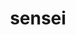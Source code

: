 ---
title: "sensei"
layout: cache
categories: [package, develop-2025-01-12]
meta: {"versions": ["5.0.0"], "compilers": ["gcc@=11.1.0"], "oss": ["ubuntu20.04"], "platforms": ["linux"], "targets": ["x86_64_v3"], "stacks": ["data-vis-sdk", "root"], "num_specs": 2, "num_specs_by_stack": {"data-vis-sdk": 2, "root": 2}}
spec_details: [{"hash": "jr2enbd6chzh2kie35v3polyfsiqrilu", "compiler": "gcc@=11.1.0", "versions": ["5.0.0"], "os": "ubuntu20.04", "platform": "linux", "target": "x86_64_v3", "variants": ["+adios2", "~ascent", "build_system=cmake", "build_type=Release", "~catalyst", "generator=make", "+hdf5", "~ipo", "~libsim", "~miniapps", "+python", "+shared", "~vtkio"], "stacks": ["data-vis-sdk", "root"], "size": "-", "tarball": "https://binaries.spack.io/develop-2025-01-12/build_cache/linux-ubuntu20.04-x86_64_v3/gcc-11.1.0/sensei-5.0.0/linux-ubuntu20.04-x86_64_v3-gcc-11.1.0-sensei-5.0.0-jr2enbd6chzh2kie35v3polyfsiqrilu.spack"}, {"hash": "fooumijktybiu2spz2wihch7njwklzb6", "compiler": "gcc@=11.1.0", "versions": ["5.0.0"], "os": "ubuntu20.04", "platform": "linux", "target": "x86_64_v3", "variants": ["+adios2", "~ascent", "build_system=cmake", "build_type=Release", "~catalyst", "generator=make", "+hdf5", "~ipo", "~libsim", "~miniapps", "+python", "+shared", "~vtkio"], "stacks": ["data-vis-sdk", "root"], "size": "-", "tarball": "https://binaries.spack.io/develop-2025-01-12/build_cache/linux-ubuntu20.04-x86_64_v3/gcc-11.1.0/sensei-5.0.0/linux-ubuntu20.04-x86_64_v3-gcc-11.1.0-sensei-5.0.0-fooumijktybiu2spz2wihch7njwklzb6.spack"}]
---
